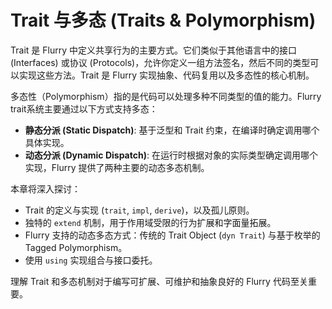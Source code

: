 # Trait 与多态 (Traits & Polymorphism)

Trait 是 Flurry 中定义共享行为的主要方式。它们类似于其他语言中的接口 (Interfaces) 或协议 (Protocols)，允许你定义一组方法签名，然后不同的类型可以实现这些方法。Trait 是 Flurry 实现抽象、代码复用以及多态性的核心机制。

多态性（Polymorphism）指的是代码可以处理多种不同类型的值的能力。Flurry trait系统主要通过以下方式支持多态：

-   **静态分派 (Static Dispatch)**: 基于泛型和 Trait 约束，在编译时确定调用哪个具体实现。
-   **动态分派 (Dynamic Dispatch)**: 在运行时根据对象的实际类型确定调用哪个实现，Flurry 提供了两种主要的动态多态机制。

本章将深入探讨：

-   Trait 的定义与实现 (`trait`, `impl`, `derive`)，以及孤儿原则。
-   独特的 `extend` 机制，用于作用域受限的行为扩展和字面量拓展。
-   Flurry 支持的动态多态方式：传统的 Trait Object (`dyn Trait`) 与基于枚举的 Tagged Polymorphism。
-   使用 `using` 实现组合与接口委托。

理解 Trait 和多态机制对于编写可扩展、可维护和抽象良好的 Flurry 代码至关重要。